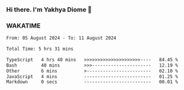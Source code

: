 ### Hi there. I'm Yakhya Diome 👋

### WAKATIME
<!--START_SECTION:waka-->

```txt
From: 05 August 2024 - To: 11 August 2024

Total Time: 5 hrs 31 mins

TypeScript   4 hrs 40 mins   >>>>>>>>>>>>>>>>>>>>>----   84.45 %
Bash         40 mins         >>>----------------------   12.19 %
Other        6 mins          >------------------------   02.10 %
JavaScript   4 mins          -------------------------   01.25 %
Markdown     0 secs          -------------------------   00.01 %
```

<!--END_SECTION:waka-->
